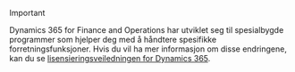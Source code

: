 > [!IMPORTANT]
> Dynamics 365 for Finance and Operations har utviklet seg til spesialbygde programmer som hjelper deg med å håndtere spesifikke forretningsfunksjoner. Hvis du vil ha mer informasjon om disse endringene, kan du se [lisensieringsveiledningen for Dynamics 365](https://go.microsoft.com/fwlink/?LinkId=866544).
 
